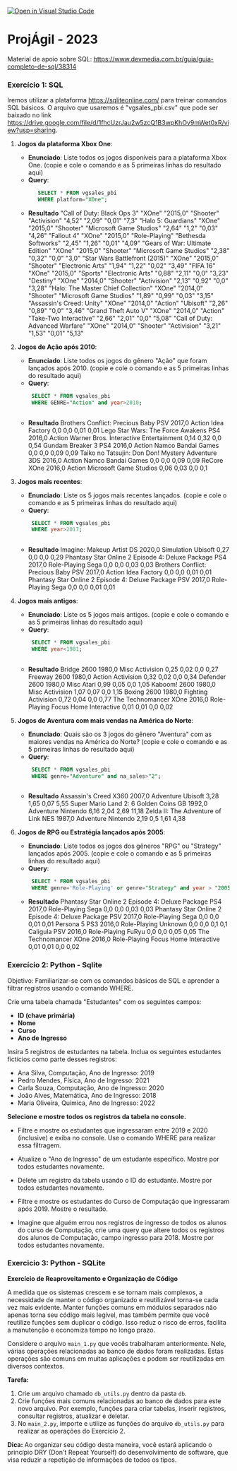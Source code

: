 [![Open in Visual Studio Code](https://classroom.github.com/assets/open-in-vscode-718a45dd9cf7e7f842a935f5ebbe5719a5e09af4491e668f4dbf3b35d5cca122.svg)](https://classroom.github.com/online_ide?assignment_repo_id=11573542&assignment_repo_type=AssignmentRepo)
# ProjÁgil - 2023

Material de apoio sobre SQL: https://www.devmedia.com.br/guia/guia-completo-de-sql/38314

### Exercício 1: SQL

Iremos utilizar a plataforma https://sqliteonline.com/ para treinar comandos SQL básicos. O arquivo que usaremos é "vgsales_pbi.csv" que pode ser baixado no link https://drive.google.com/file/d/1fhcUzrJau2w5zcQ1B3wpKhOv9mWet0xR/view?usp=sharing.

1. **Jogos da plataforma Xbox One**:
   - **Enunciado**: Liste todos os jogos disponíveis para a plataforma Xbox One. (copie e cole o comando e as 5 primeiras linhas do resultado aqui)
   - **Query**:
     ```sql      
        SELECT * FROM vgsales_pbi
        WHERE platform="XOne";   
     ```
   - **Resultado**
"Call of Duty: Black Ops 3"	"XOne"	"2015,0"	"Shooter"	"Activision"	"4,52"	"2,09"	"0,01"	"7,3"
"Halo 5: Guardians"	"XOne"	"2015,0"	"Shooter"	"Microsoft Game Studios"	"2,64"	"1,2"	"0,03"	"4,26"
"Fallout 4"	"XOne"	"2015,0"	"Role-Playing"	"Bethesda Softworks"	"2,45"	"1,26"	"0,01"	"4,09"
"Gears of War: Ultimate Edition"	"XOne"	"2015,0"	"Shooter"	"Microsoft Game Studios"	"2,38"	"0,32"	"0,0"	"3,0"
"Star Wars Battlefront (2015)"	"XOne"	"2015,0"	"Shooter"	"Electronic Arts"	"1,94"	"1,22"	"0,02"	"3,49"
"FIFA 16"	"XOne"	"2015,0"	"Sports"	"Electronic Arts"	"0,88"	"2,11"	"0,0"	"3,23"
"Destiny"	"XOne"	"2014,0"	"Shooter"	"Activision"	"2,13"	"0,92"	"0,0"	"3,28"
"Halo: The Master Chief Collection"	"XOne"	"2014,0"	"Shooter"	"Microsoft Game Studios"	"1,89"	"0,99"	"0,03"	"3,15"
"Assassin's Creed: Unity"	"XOne"	"2014,0"	"Action"	"Ubisoft"	"2,26"	"0,89"	"0,0"	"3,46"
"Grand Theft Auto V"	"XOne"	"2014,0"	"Action"	"Take-Two Interactive"	"2,66"	"2,01"	"0,0"	"5,08"
"Call of Duty: Advanced Warfare"	"XOne"	"2014,0"	"Shooter"	"Activision"	"3,21"	"1,53"	"0,01"	"5,13"

    


2. **Jogos de Ação após 2010**:
   - **Enunciado**: Liste todos os jogos do gênero "Ação" que foram lançados após 2010.  (copie e cole o comando e as 5 primeiras linhas do resultado aqui)
   - **Query**:
     ```sql
      SELECT * FROM vgsales_pbi
      WHERE GENRE="Action" and year>2010;
      
     ```
   - **Resultado**
   Brothers Conflict: Precious Baby	PSV	2017,0	Action	Idea Factory	0,0	0,0	0,01	0,01
   Lego Star Wars: The Force Awakens	PS4	2016,0	Action	Warner Bros. Interactive Entertainment	0,14	0,32	0,0	0,54
   Gundam Breaker 3	PS4	2016,0	Action	Namco Bandai Games	0,0	0,0	0,09	0,09
   Taiko no Tatsujin: Don Don! Mystery Adventure	3DS	2016,0	Action	Namco Bandai Games	0,0	0,0	0,09	0,09
    ReCore	XOne	2016,0	Action	Microsoft Game Studios	0,06	0,03	0,0	0,1

3. **Jogos mais recentes**:
   - **Enunciado**: Liste os 5 jogos mais recentes lançados.  (copie e cole o comando e as 5 primeiras linhas do resultado aqui)
   - **Query**:
     ```sql
      SELECT * FROM vgsales_pbi
      WHERE year>2017;
      
     ```
   - **Resultado**
   Imagine: Makeup Artist	DS	2020,0	Simulation	Ubisoft	0,27	0,0	0,0	0,29
   Phantasy Star Online 2 Episode 4: Deluxe Package	PS4	2017,0	Role-Playing	Sega	0,0	0,0	0,03	0,03
   Brothers Conflict: Precious Baby	PSV	2017,0	Action	Idea Factory	0,0	0,0	0,01	0,01
   Phantasy Star Online 2 Episode 4: Deluxe Package	PSV	2017,0	Role-Playing	Sega	0,0	0,0	0,01	0,01
    


4. **Jogos mais antigos**:
   - **Enunciado**: Liste os 5 jogos mais antigos.  (copie e cole o comando e as 5 primeiras linhas do resultado aqui)
   - **Query**:
     ```sql
      SELECT * FROM vgsales_pbi
      WHERE year<1981;    
      
     ```
   - **Resultado**
   Bridge	2600	1980,0	Misc	Activision	0,25	0,02	0,0	0,27
   Freeway	2600	1980,0	Action	Activision	0,32	0,02	0,0	0,34
   Defender	2600	1980,0	Misc	Atari	0,99	0,05	0,0	1,05
   Kaboom!	2600	1980,0	Misc	Activision	1,07	0,07	0,0	1,15
   Boxing	2600	1980,0	Fighting	Activision	0,72	0,04	0,0	0,77
  The Technomancer	XOne	2016,0	Role-Playing	Focus Home Interactive	0,01	0,01	0,0	0,02


5. **Jogos de Aventura com mais vendas na América do Norte**:
   - **Enunciado**: Quais são os 3 jogos do gênero "Aventura" com as maiores vendas na América do Norte?  (copie e cole o comando e as 5 primeiras linhas do resultado aqui)
   - **Query**:
     ```sql
      SELECT * FROM vgsales_pbi
      WHERE genre="Adventure" and na_sales>"2";
      
     ```
   - **Resultado**
   Assassin's Creed	X360	2007,0	Adventure	Ubisoft	3,28	1,65	0,07	5,55
   Super Mario Land 2: 6 Golden Coins	GB	1992,0	Adventure	Nintendo	6,16	2,04	2,69	11,18
   Zelda II: The Adventure of Link	NES	1987,0	Adventure	Nintendo	2,19	0,5	1,61	4,38
    


	 
6. **Jogos de RPG ou Estratégia lançados após 2005**:
   - **Enunciado**: Liste todos os jogos dos gêneros "RPG" ou "Strategy" lançados após 2005.  (copie e cole o comando e as 5 primeiras linhas do resultado aqui)
   - **Query**:
     ```sql
      SELECT * FROM vgsales_pbi
      WHERE genre='Role-Playing' or genre="Strategy" and year > "2005";

     ```
   - **Resultado**
    Phantasy Star Online 2 Episode 4: Deluxe Package	PS4	2017,0	Role-Playing	Sega	0,0	0,0	0,03	0,03
    Phantasy Star Online 2 Episode 4: Deluxe Package	PSV	2017,0	Role-Playing	Sega	0,0	0,0	0,01	0,01
    Persona 5	PS3	2016,0	Role-Playing	Unknown	0,0	0,0	0,1	0,1
    Caligula	PSV	2016,0	Role-Playing	FuRyu	0,0	0,0	0,05	0,05
    The Technomancer	XOne	2016,0	Role-Playing	Focus Home Interactive	0,01	0,01	0,0	0,02
    



### Exercício 2: Python - Sqlite

Objetivo: Familiarizar-se com os comandos básicos de SQL e aprender a filtrar registros usando o comando WHERE.

Crie uma tabela chamada "Estudantes" com os seguintes campos:

- **ID (chave primária)**
- **Nome**
- **Curso**
- **Ano de Ingresso**

Insira 5 registros de estudantes na tabela. Inclua os seguintes estudantes fictícios como parte desses registros:

- Ana Silva, Computação, Ano de Ingresso: 2019
- Pedro Mendes, Física, Ano de Ingresso: 2021
- Carla Souza, Computação, Ano de Ingresso: 2020
- João Alves, Matemática, Ano de Ingresso: 2018
- Maria Oliveira, Química, Ano de Ingresso: 2022
 
**Selecione e mostre todos os registros da tabela no console.**

- Filtre e mostre os estudantes que ingressaram entre 2019 e 2020 (inclusive) e exiba no console. Use o comando WHERE para realizar essa filtragem.

- Atualize o "Ano de Ingresso" de um estudante específico. Mostre por todos estudantes novamente.

- Delete um registro da tabela usando o ID do estudante. Mostre por todos estudantes novamente.

- Filtre e mostre os estudantes do Curso de Computação que ingressaram após 2019. Mostre o resultado.

- Imagine que alguém errou nos registros de ingresso de todos os alunos do curso de Computação, crie uma query que altere todos os registros dos alunos de Computação, campo ingresso para 2018. Mostre por todos estudantes novamente.




### Exercicio 3: Python - SQLite

**Exercício de Reaproveitamento e Organização de Código**

A medida que os sistemas crescem e se tornam mais complexos, a necessidade de manter o código organizado e reutilizável torna-se cada vez mais evidente. Manter funções comuns em módulos separados não apenas torna seu código mais legível, mas também permite que você reutilize funções sem duplicar o código. Isso reduz o risco de erros, facilita a manutenção e economiza tempo no longo prazo.

Considere o arquivo `main_1.py` que vocês trabalharam anteriormente. Nele, várias operações relacionadas ao banco de dados foram realizadas. Estas operações são comuns em muitas aplicações e podem ser reutilizadas em diversos contextos.

**Tarefa:** 

1. Crie um arquivo chamado `db_utils.py` dentro da pasta `db`.
2. Crie funções mais comuns relacionadas ao banco de dados para este novo arquivo. Por exemplo, funções para criar tabelas, inserir registros, consultar registros, atualizar e deletar.
3. No `main_2.py`, importe e utilize as funções do arquivo `db_utils.py` para realizar as operações do Exercício 2.

**Dica:** Ao organizar seu código desta maneira, você estará aplicando o princípio DRY (Don't Repeat Yourself) do desenvolvimento de software, que visa reduzir a repetição de informações de todos os tipos.